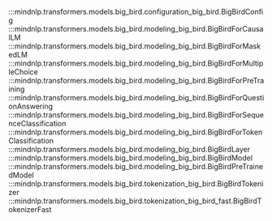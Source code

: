 :::mindnlp.transformers.models.big_bird.configuration_big_bird.BigBirdConfig
:::mindnlp.transformers.models.big_bird.modeling_big_bird.BigBirdForCausalLM
:::mindnlp.transformers.models.big_bird.modeling_big_bird.BigBirdForMaskedLM
:::mindnlp.transformers.models.big_bird.modeling_big_bird.BigBirdForMultipleChoice
:::mindnlp.transformers.models.big_bird.modeling_big_bird.BigBirdForPreTraining
:::mindnlp.transformers.models.big_bird.modeling_big_bird.BigBirdForQuestionAnswering
:::mindnlp.transformers.models.big_bird.modeling_big_bird.BigBirdForSequenceClassification
:::mindnlp.transformers.models.big_bird.modeling_big_bird.BigBirdForTokenClassification
:::mindnlp.transformers.models.big_bird.modeling_big_bird.BigBirdLayer
:::mindnlp.transformers.models.big_bird.modeling_big_bird.BigBirdModel
:::mindnlp.transformers.models.big_bird.modeling_big_bird.BigBirdPreTrainedModel
:::mindnlp.transformers.models.big_bird.tokenization_big_bird.BigBirdTokenizer
:::mindnlp.transformers.models.big_bird.tokenization_big_bird_fast.BigBirdTokenizerFast

